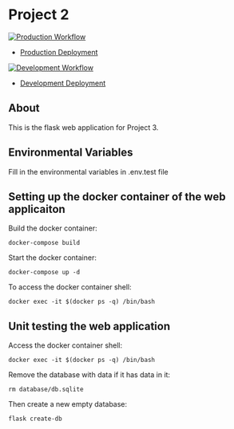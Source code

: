 # Project 2

[![Production Workflow](https://github.com/sagedemage/flask_auth/actions/workflows/prod.yml/badge.svg)](https://github.com/sagedemage/flask_auth/actions/workflows/prod.yml)
* [Production Deployment](https://flask-auth-prod.herokuapp.com/)

[![Development Workflow](https://github.com/sagedemage/flask_auth/actions/workflows/dev.yml/badge.svg)](https://github.com/sagedemage/flask_auth/actions/workflows/dev.yml)
* [Development Deployment](https://flask-auth-dev.herokuapp.com/)

## About

This is the flask web application for Project 3.

## Environmental Variables
Fill in the environmental variables in .env.test file

## Setting up the docker container of the web applicaiton
Build the docker container:
````
docker-compose build
````
Start the docker container:
````
docker-compose up -d
````
To access the docker container shell:
````
docker exec -it $(docker ps -q) /bin/bash
````

## Unit testing the web application
Access the docker container shell:
````
docker exec -it $(docker ps -q) /bin/bash
````
Remove the database with data if it has data in it:
````
rm database/db.sqlite
````
Then create a new empty database:
````
flask create-db
````

